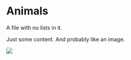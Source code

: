 # Animals
A file with no lists in it. 

Just some content. And probably like an image. 

![](https://placehold.co/600x400/EEE/31343C)